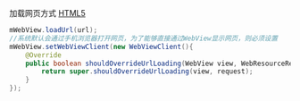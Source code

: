 加载网页方式
[HTML5](obsidian://open?vault=First&file=Android%2FOther%2FHTML5)
```java
mWebView.loadUrl(url);  
//系统默认会通过手机浏览器打开网页，为了能够直接通过WebView显示网页，则必须设置  
mWebView.setWebViewClient(new WebViewClient(){  
    @Override  
    public boolean shouldOverrideUrlLoading(WebView view, WebResourceRequest request) {  
        return super.shouldOverrideUrlLoading(view, request);  
    }  
});
```
